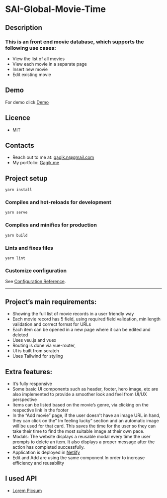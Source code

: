 # SAI-Global-Movie-Time

## Description

### This is an front end movie database, which supports the following use cases:

- View the list of all movies
- View each movie in a separate page
- Insert new movie
- Edit existing movie

## Demo

For demo click [Demo](https://saiglobal-movie-time.netlify.app)

## Licence

- MIT

## Contacts

- Reach out to me at: gagik.n@gmail.com
- My portfolio: [Gagik.me](https://www.gagik.me)

## Project setup

```
yarn install
```

### Compiles and hot-reloads for development

```
yarn serve
```

### Compiles and minifies for production

```
yarn build
```

### Lints and fixes files

```
yarn lint
```

### Customize configuration

See [Configuration Reference](https://cli.vuejs.org/config/).

---

## Project’s main requirements:

- Showing the full list of movie records in a user friendly way
- Each movie record has 5 field, using required field validation, min length validation and correct format for URLs
- Each item can be opened in a new page where it can be edited and deleted
- Uses veu.js and vuex
- Routing is done via vue-router,
- UI is built from scratch
- Uses Tailwind for styling

## Extra features:

- It’s fully responsive
- Some basic UI components such as header, footer, hero image, etc are also implemented to provide a smoother look and feel from UI/UX perspective
- Items can be listed based on the movie’s genre, via clicking on the respective link in the footer
- In the “Add movie” page, if the user doesn't have an image URL in hand, they can click on the” Im feeling lucky” section and an automatic image will be used for that card. This saves the time for the user so they can take their time to find the most suitable image at their own pace.
- Modals: The website displays a reusable modal every time the user prompts to delete an item. It also displays a proper message after the action has completed successfully.
- Application is deployed in [Netlify](https://saiglobal-movie-time.netlify.app)
- Edit and Add are using the same component In order to increase efficiency and reusability

## I used API

- [Lorem Picsum](https://picsum.photos/)
